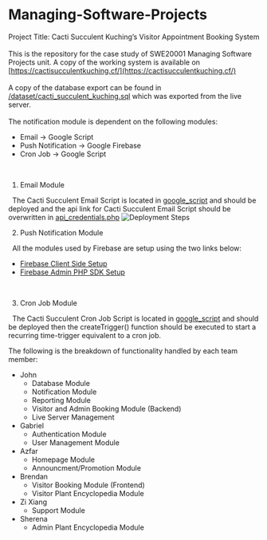 # Managing-Software-Projects
Project Title: Cacti Succulent Kuching’s Visitor Appointment Booking System
<br/><br/>
This is the repository for the case study of SWE20001 Managing Software Projects unit. A copy of the working system is available on [https://cactisucculentkuching.cf/](https://cactisucculentkuching.cf/)
<br/><br/>
A copy of the database export can be found in [/dataset/cacti_succulent_kuching.sql](/dataset/cacti_succulent_kuching.sql) which was exported from the live server.
<br/><br/>
The notification module is dependent on the following modules:
- Email -> Google Script
- Push Notification -> Google Firebase
- Cron Job -> Google Script
<br/>


1. Email Module

&nbsp; The Cacti Succulent Email Script is located in [google_script](/google_script/Cacti%2FSucculent%2FEmail%2FScript.gs) and should be deployed and the api link for Cacti Succulent Email Script should be overwritten in [api_credentials.php](api_credentials.php)
![Deployment Steps](https://media.discordapp.net/attachments/728159841494761483/1044454738592268338/image.png)
<br/>

2. Push Notification Module

&nbsp; All the modules used by Firebase are setup using the two links below:
- [Firebase Client Side Setup](https://firebase.google.com/docs/cloud-messaging/js/client)
- [Firebase Admin PHP SDK Setup](https://firebase-php.readthedocs.io/en/stable/)
<br/>

3. Cron Job Module

&nbsp; The Cacti Succulent Cron Job Script is located in [google_script](/google_script/Cacti%2FSucculent%2FCron%2FJob%2FScript.gs) and should be deployed then the createTrigger() function should be executed to start a recurring time-trigger equivalent to a cron job.
<br/>

The following is the breakdown of functionality handled by each team member:
- John
    - Database Module
    - Notification Module
    - Reporting Module 
    - Visitor and Admin Booking Module (Backend)
    - Live Server Management
- Gabriel
    - Authentication Module
    - User Management Module
- Azfar
    - Homepage Module
    - Announcment/Promotion Module
- Brendan
    - Visitor Booking Module (Frontend)
    - Visitor Plant Encyclopedia Module
- Zi Xiang
    - Support Module
- Sherena
    - Admin Plant Encyclopedia Module